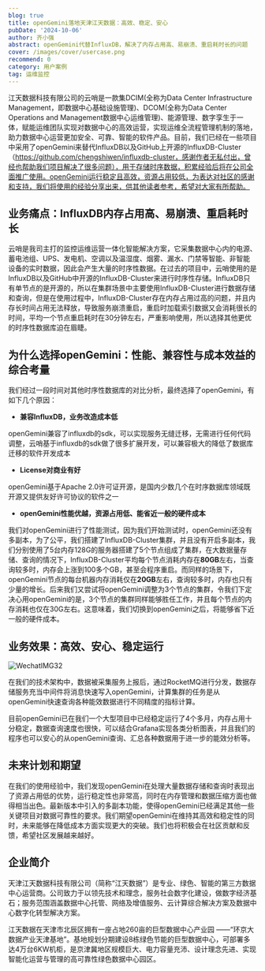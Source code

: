 ```yaml
---
blog: true
title: openGemini落地天津江天数据：高效、稳定、安心
pubDate: '2024-10-06'
author: 齐小强
abstract: openGemini代替InfluxDB，解决了内存占用高、易崩溃、重启耗时长的问题
cover: /images/cover/usercase.png
recommend: 0
category: 用户案例
tag: 运维监控
---
```


江天数据科技有限公司的云哨是一款集DCIM(全称为Data Center Infrastructure Management，即数据中心基础设施管理)、DCOM(全称为Data Center Operations and Management数据中心运维管理)、能源管理、数字孪生于一体，赋能运维团队实现对数据中心的高效运营，实现运维全流程管理机制的落地，助力数据中心运营更加安全、可靠、智能的软件产品。目前，我们已经在一些项目中采用了openGemini来替代InfluxDB以及GitHub上开源的InfluxDB-Cluster（https://github.com/chengshiwen/influxdb-cluster，感谢作者无私付出，曾经也帮助我们项目解决了很多问题），用于存储时序数据，积累经验后将在公司全面推广使用。openGemini运行稳定且高效，资源占用较低，为表达对社区的感谢和支持，我们将使用的经验分享出来，供其他读者参考，希望对大家有所帮助。

## 业务痛点：InfluxDB内存占用高、易崩溃、重启耗时长

云哨是我司主打的监控运维运营一体化智能解决方案，它采集数据中心内的电源、蓄电池组、UPS、发电机、空调以及温湿度、烟雾、漏水、门禁等智能、非智能设备的实时数据，因此会产生大量的时序性数据。在过去的项目中，云哨使用的是InfluxDB以及GitHub中开源的InfluxDB-Cluster来进行时序性存储。InfluxDB只有单节点的是开源的，所以在集群场景中主要使用InfluxDB-Cluster进行数据存储和查询，但是在使用过程中，InfluxDB-Cluster存在内存占用过高的问题，并且内存长时间占用无法释放，导致服务崩溃重启，重启时加载索引数据又会消耗很长的时间，平均一个节点重启耗时在30分钟左右，严重影响使用，所以选择其他更优的时序性数据库迫在眉睫。

## 为什么选择openGemini：性能、兼容性与成本效益的综合考量

我们经过一段时间对其他时序性数据库的对比分析，最终选择了openGemini，有如下几个原因：

- **兼容InfluxDB，业务改造成本低**

openGemini兼容了influxdb的sdk，可以实现服务无缝迁移，无需进行任何代码调整，云哨基于influxdb的sdk做了很多扩展开发，可以兼容极大的降低了数据库迁移的软件开发成本

- **License对商业有好**

openGemini基于Apache 2.0许可证开源，是国内少数几个在时序数据库领域既开源又提供友好许可协议的软件之一

- **openGemini性能优越，资源占用低、能省近一般的硬件成本**

我们对openGemini进行了性能测试，因为我们开始测试时，openGemini还没有多副本，为了公平，我们搭建了InfluxDB-Cluster集群，并且没有开启多副本，我们分别使用了5台内存128G的服务器搭建了5个节点组成了集群，在大数据量存储、查询的情况下，InfluxDB-Cluster平均每个节点消耗内存在**80GB**左右，当查询较多时，内存会上涨到100多个GB，甚至会程序重启。而同样的场景下，openGemini节点的每台机器内存消耗仅在**20GB**左右，查询较多时，内存也只有少量的增长。后来我们又尝试将openGemini调整为3个节点的集群，令我们下定决心用openGemini的是，3个节点的集群同样能够胜任工作，并且每个节点的内存消耗也仅在30G左右。这意味着，我们切换到openGemini之后，将能够省下近一般的硬件成本。

## 业务效果：高效、安心、稳定运行

![WechatIMG32](/images/docs_img/usercase-5-1.jpg)

在我们的技术架构中，数据被采集服务上报后，通过RocketMQ进行分发，数据存储服务充当中间件将消息快速写入openGemini，计算集群的任务是从openGemini快速查询各种能效数据进行不同精度的指标计算。

目前openGemini已在我们一个大型项目中已经稳定运行了4个多月，内存占用十分稳定，数据查询速度也很快，可以结合Grafana实现各类分析图表，并且我们的程序也可以安心的从openGemini查询、汇总各种数据用于进一步的能效分析等。

## 未来计划和期望

在我们的使用经验中，我们发现openGemini在处理大量数据存储和查询时表现出了资源占用低的优势，运行稳定性也非常高，同时在内存管理和数据压缩方面也做得相当出色。最新版本中引入的多副本功能，使得openGemini已经满足其他一些关键项目对数据可靠性的要求。我们期望openGemini在维持其高效和稳定性的同时，未来能够在降低成本方面实现更大的突破。我们也将积极会在社区贡献和反馈，希望社区发展越来越好。

## 企业简介

天津江天数据科技有限公司（简称“江天数据”）是专业、绿色、智能的第三方数据中心运营商。公司致力于以领先技术和理念，服务社会数字化建设，做数字经济基石；服务范围涵盖数据中心托管、网络及增值服务、云计算综合解决方案及数据中心数字化转型解决方案。

江天数据在天津市北辰区拥有一座占地260亩的巨型数据中心产业园 ——“环京大数据产业天津基地”。基地规划分期建设8栋绿色节能的巨型数据中心，可部署多达4万台6KW机柜，是京津冀地区规模巨大、电力容量充沛、设计理念先进、实现智能化运营与管理的高可靠性绿色数据中心园区。
